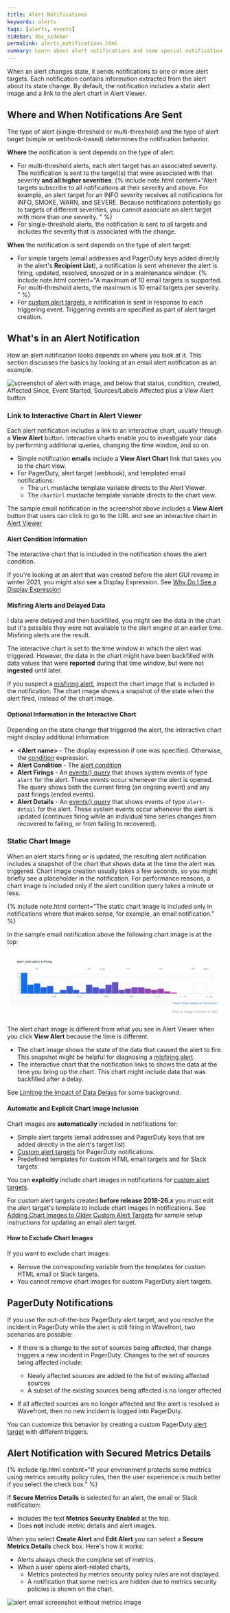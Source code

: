 ```yaml
---
title: Alert Notifications
keywords: alerts
tags: [alerts, events]
sidebar: doc_sidebar
permalink: alerts_notifications.html
summary: Learn about alert notifications and some special notification use cases.
---
```


When an alert changes state, it sends notifications to one or more alert targets. Each notification contains information extracted from the alert about its state change. By default, the notification includes a static alert image and a link to the alert chart in Alert Viewer.


## Where and When Notifications Are Sent

The type of alert (single-threshold or multi-threshold) and the type of alert target (simple or webhook-based) determines the notification behavior.

**Where** the notification is sent depends on the type of alert.

* For multi-threshold alerts, each alert target has an associated severity. The notification is sent to the target(s) that were associated with that severity **and all higher severities**.
   {% include note.html content="Alert targets subscribe to all notifications at their severity and above. For example, an alert target for an INFO severity receives all notifications for INFO, SMOKE, WARN,  and SEVERE. Because notifications potentially go to targets of different severities, you cannot associate an alert target with more than one severity. " %}
* For single-threshold alerts, the notification is sent to all targets and includes the severity that is associated with the change.

**When** the notification is sent depends on the type of alert target:

* For simple targets (email addresses and PagerDuty keys added directly in the alert's **Recipient List**), a notification is sent whenever the alert is firing, updated, resolved, snoozed or in a maintenance window.
  {% include note.html content="A maximum of 10 email targets is supported. For  multi-threshold alerts, the maximum is 10 email targets per severity. " %}
* For [custom alert targets](webhooks_alert_notification.html), a notification is sent in response to each triggering event. Triggering events are specified as part of alert target creation.


## What's in an Alert Notification

How an alert notification looks depends on where you look at it. This section discusses the basics by looking at an email alert notification as an example.

![screenshot of alert with image, and below that status, condition, created, Affected Since, Event Started, Sources/Labels Affected plus a View Alert button](images/alert_email.png)


### Link to Interactive Chart in Alert Viewer

Each alert notification includes a link to an interactive chart, usually through a **View Alert** button. Interactive charts enable you to investigate your data by performing additional queries, changing the time window, and so on.

* Simple notification **emails** include a **View Alert Chart** link that takes you to the chart view.
* For PagerDuty, alert target (webhook), and templated email notifications:
  - The `url` mustache template variable directs to the Alert Viewer. 
  - The `chartUrl` mustache template variable directs to the chart view.

The sample email notification in the screenshot above includes a **View Alert** button that users can click to go to the URL and see an interactive chart in [Alert Viewer](alerts.html#alert-viewer-tutorial)


#### Alert Condition Information

The interactive chart that is included in the notification shows the alert condition.

If you're looking at an alert that was created before the alert GUI revamp in winter 2021, you might also see a Display Expression. See [Why Do I See a Display Expression](alerts_manage.html#why-do-i-see-a-display-expression)


#### Misfiring Alerts and Delayed Data

I data were delayed and then backfilled, you might see the data in the chart but it's possible they were not available to the alert engine at an earlier time. Misfiring alerts are the result.

The interactive chart is set to the time window in which the alert was triggered. However, the data in the chart might have been backfilled with data values that were **reported** during that time window, but were not **ingested** until later.

If you suspect a [misfiring alert](alerts_states_lifecycle.html#did-my-alert-misfire), inspect the chart image that is included in the notification. The chart image shows a snapshot of the state when the alert fired, instead of the chart image.

#### Optional Information in the Interactive Chart

Depending on the state change that triggered the alert, the interactive chart might display additional information:

* **&lt;Alert name&gt;** - The display expression if one was specified. Otherwise, the [condition](alerts_manage.html#alert-condition) expression.
* **Alert Condition** - The [alert condition](alerts_manage.html#alert-condition)
* **Alert Firings** - An [events() query](events_queries.html) that shows system events of type `alert` for the alert. These events occur whenever the alert is opened. The query shows both the current firing (an ongoing event) and any past firings (ended events).
* **Alert Details** - An [events() query](events_queries.html) that shows events of type `alert-detail` for the alert. These system events occur whenever the alert is updated (continues firing while an individual time series changes from recovered to failing, or from failing to recovered).

### Static Chart Image

When an alert starts firing or is updated, the resulting alert notification includes a snapshot of the chart that shows data at the time the alert was triggered. Chart image creation usually takes a few seconds, so you might briefly see a placeholder in the notification. For performance reasons, a chart image is included only if the alert condition query takes a minute or less.

{% include note.html content="The static chart image is included only in notifications where that makes sense, for example, an email notification." %}

In the sample email notification above the following chart image is at the top:

![screenshot of chart image only](images/alert_chart_only.png)

The alert chart image is different from what you see in Alert Viewer when you click **View Alert** because the time is different.
* The chart image shows the state of the data that caused the alert to fire. This snapshot might be helpful for diagnosing a [misfiring alert](alerts_states_lifecycle.html#did-my-alert-misfire).
* The interactive chart that the notification links to shows the data at the time you bring up the chart. This chart might include data that was backfilled after a delay.

See [Limiting the Impact of Data Delays](alerts_delayed_data.html) for some background.

#### Automatic and Explicit Chart Image Inclusion

Chart images are **automatically** included in notifications for:
* Simple alert targets (email addresses and PagerDuty keys that are added directly in the alert's target list).
* [Custom alert targets](webhooks_alert_notification.html) for PagerDuty notifications.
* Predefined templates for custom HTML email targets and for Slack targets.

You can **explicitly** include chart images in notifications for [custom alert targets](webhooks_alert_notification.html).

For custom alert targets created **before release 2018-26.x** you must edit the alert target's template to include chart images in notifications.  See [Adding Chart Images to Older Custom Alert Targets](alert_target_customizing.html#add-chart-images-to-older-custom-alert-targets) for sample setup instructions for updating an email alert target.

#### How to Exclude Chart Images

If you want to exclude chart images:
* Remove the corresponding variable from the templates for custom HTML email or Slack targets.
* You cannot remove chart images for custom PagerDuty alert targets.

## PagerDuty Notifications

If you use the out-of-the-box PagerDuty alert target, and you resolve the incident in PagerDuty while the alert is still firing in Wavefront, two scenarios are possible:

- If there is a change to the set of sources being affected, that change triggers a new incident in PagerDuty. Changes to the set of sources being affected include:

  - Newly affected sources are added to the list of existing affected sources
  - A subset of the existing sources being affected is no longer affected

- If all affected sources are no longer affected and the alert is resolved in Wavefront, then no new incident is logged into PagerDuty.

You can customize this behavior by creating a custom PagerDuty [alert target](webhooks_alert_notification.html) with different triggers.

## Alert Notification with Secured Metrics Details

{% include tip.html content="If your environment protects some metrics using metrics security policy rules, then the user experience is much better if you select the check box." %}

If **Secure Metrics Details** is selected for an alert, the email or Slack notification:

* Includes the text **Metrics Security Enabled** at the top.
* Does **not** include metric details and alert images.

When you select **Create Alert** and **Edit Alert** you can select a **Secure Metrics Details** check box. Here's how it works:

* Alerts always check the complete set of metrics.
* When a user opens alert-related charts,
  - Metrics protected by metrics security policy rules are not displayed.
  - A notification that some metrics are hidden due to metrics security policies is shown on the chart.

![alert email screenshot without metrics image](images/alert_email_protected.png)
